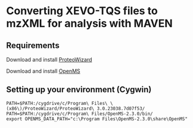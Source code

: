 # Converting XEVO-TQS files to mzXML for analysis with MAVEN

## Requirements
Download and install [ProteoWizard](https://proteowizard.sourceforge.io/)

Download and install [OpenMS](https://sourceforge.net/projects/open-ms/)

## Setting up your environment (Cygwin)
```
PATH=$PATH:/cygdrive/c/Program\ Files\ \(x86\)/ProteoWizard/ProteoWizard\ 3.0.23038.7d07f53/
PATH=$PATH:/cygdrive/c/Program\ Files/OpenMS-2.3.0/bin/
export OPENMS_DATA_PATH="c:\Program Files\OpenMS-2.3.0\share\OpenMS"
```

